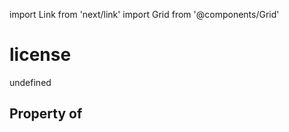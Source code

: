 import Link from 'next/link'
import Grid from '@components/Grid'

# license

undefined

## Property of



